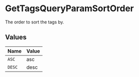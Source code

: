 # GetTagsQueryParamSortOrder

The order to sort the tags by.


## Values

| Name   | Value  |
| ------ | ------ |
| `ASC`  | asc    |
| `DESC` | desc   |